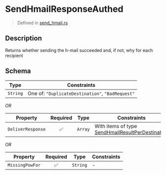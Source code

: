 # SendHmailResponseAuthed
> Defined in [send_hmail.rs](../../../../../interface/src/interface/routes/native/send_hmail.rs)

## Description
Returns whether sending the h-mail succeeded and, if not, why for each recipient

## Schema

| Type | Constraints |
| --- | --- |
| `String` | One of: `"DuplicateDestination"`, `"BadRequest"` |

*OR*

| Property | Required | Type | Constraints |
| --- | :---: | --- | --- |
| `DeliverResponse` | ✅ | `Array` | With items of type [SendHmailResultPerDestination](../../../routes/native/send_hmail/SendHmailResultPerDestination.md) |


*OR*

| Property | Required | Type | Constraints |
| --- | :---: | --- | --- |
| `MissingPowFor` | ✅ | `String` |  -  |


